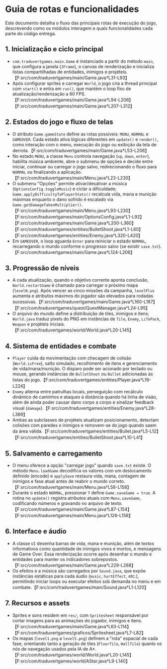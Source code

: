 # Guia de rotas e funcionalidades

Este documento detalha o fluxo das principais rotas de execução do jogo, descrevendo como os módulos interagem e quais funcionalidades cada parte do código entrega.

## 1. Inicialização e ciclo principal

- `com.traduvertgames.main.Game` é instanciado a partir do método `main`, que configura a janela (`JFrame`), o canvas de renderização e inicializa listas compartilhadas de entidades, inimigos e projéteis.【F:src/com/traduvertgames/main/Game.java†L31-L93】
- Após configurar sprites e carregar `World`, o jogo cria a thread principal com `start()` e entra em `run()`, que mantém o loop fixo de atualização/renderização a 60 FPS.【F:src/com/traduvertgames/main/Game.java†L94-L206】【F:src/com/traduvertgames/main/Game.java†L207-L312】

## 2. Estados do jogo e fluxo de telas

- O atributo `Game.gameState` define as rotas possíveis: `MENU`, `NORMAL` e `GAMEOVER`. Cada estado ativa lógicas diferentes em `update()` e `render()`, como interação com o menu, execução do jogo ou exibição da tela de derrota.【F:src/com/traduvertgames/main/Game.java†L53-L206】
- No estado `MENU`, a classe `Menu` controla navegação (`up`, `down`, `enter`), habilita música ambiente, abre o submenu de opções e decide entre iniciar, continuar ou carregar o jogo salvo, redirecionando o fluxo para `NORMAL` ou finalizando a aplicação.【F:src/com/traduvertgames/main/Menu.java†L23-L230】
- O submenu "Opções" permite ativar/desativar a música (`OptionsConfig.toggleMusic`) e ciclar a dificuldade; `Game.applyDifficultyToPlayerStats()` recalcula vida, mana e munição máximas enquanto o dano sofrido é escalado via `Game.getDamageTakenMultiplier()`.【F:src/com/traduvertgames/main/Menu.java†L93-L230】【F:src/com/traduvertgames/main/OptionsConfig.java†L1-L92】【F:src/com/traduvertgames/main/Game.java†L200-L360】【F:src/com/traduvertgames/entities/BulletShoot.java†L1-L60】【F:src/com/traduvertgames/entities/Enemy.java†L320-L420】
- Em `GAMEOVER`, o loop aguarda `Enter` para reiniciar o estado `NORMAL`, recarregando o mundo conforme o progresso salvo (se existir `save.txt`).【F:src/com/traduvertgames/main/Game.java†L124-L206】

## 3. Progressão de níveis

- A cada atualização, quando o objetivo corrente aponta conclusão, `World.restartGame` é chamado para carregar o próximo mapa (`levelN.png`). Após vencer as cinco missões da campanha, `levelPlus` aumenta e atributos máximos do jogador são elevados para rodadas sucessivas.【F:src/com/traduvertgames/main/Game.java†L160-L187】【F:src/com/traduvertgames/quest/QuestManager.java†L24-L95】
- O arquivo do mundo define a distribuição de tiles, inimigos e itens; `World.java` traduz pixels do PNG em instâncias de `Tile`, `Enemy`, `LifePack`, `Weapon` e projéteis iniciais.【F:src/com/traduvertgames/world/World.java†L20-L145】

## 4. Sistema de entidades e combate

- `Player` cuida da movimentação com checagem de colisão (`World.isFree`), salto simulado, recolhimento de itens e gerenciamento de vida/mana/munição. O disparo pode ser acionado por teclado ou mouse, gerando instâncias de `BulletShoot` ou `Bullet` adicionadas às listas do jogo.【F:src/com/traduvertgames/entities/Player.java†L19-L224】
- `Enemy` alterna entre patrulhas locais, perseguição com recálculo dinâmico de caminhos e ataques à distância quando há linha de visão, além de ainda poder causar dano corpo a corpo e sinalizar feedback visual (`damage`).【F:src/com/traduvertgames/entities/Enemy.java†L28-L369】
- Ambas as subclasses de projéteis atualizam posicionamento, detectam colisões com paredes e inimigos e removem-se do jogo quando saem da área válida.【F:src/com/traduvertgames/entities/Bullet.java†L5-L12】【F:src/com/traduvertgames/entities/BulletShoot.java†L10-L41】

## 5. Salvamento e carregamento

- O menu oferece a opção "carregar jogo" quando `save.txt` existe. O método `Menu.loadGame` decodifica os valores com um deslocamento definido (encode) e `applySave` restaura vida, mana, contagem de inimigos e fase atual antes de reabrir o mundo correto.【F:src/com/traduvertgames/main/Menu.java†L58-L158】
- Durante o estado `NORMAL`, pressionar `T` define `Game.saveGame = true`. A rotina no `update()` registra atributos atuais com `Menu.saveGame`, codificando números e gravando no arquivo de texto.【F:src/com/traduvertgames/main/Game.java†L87-L154】【F:src/com/traduvertgames/main/Menu.java†L126-L158】

## 6. Interface e áudio

- A classe `UI` desenha barras de vida, mana e munição, além de textos informativos como quantidade de inimigos vivos e mortos, e mensagens de Game Over. Essa renderização ocorre após desenhar o mundo e entidades para manter os indicadores sobrepostos.【F:src/com/traduvertgames/main/Game.java†L229-L288】
- Os efeitos e a música são carregados por `Sound.java`, que expõe instâncias estáticas para cada áudio (`music`, `hurtEffect`, etc.), permitindo iniciar loops ou executar efeitos sob demanda no menu e em combate.【F:src/com/traduvertgames/main/Sound.java†L1-L120】

## 7. Recursos e assets

- Sprites e sons residem em `res/`, com `Spritesheet` responsável por cortar imagens para as animações do jogador, inimigos e itens.【F:src/com/traduvertgames/main/Game.java†L63-L114】【F:src/com/traduvertgames/graficos/Spritesheet.java†L7-L82】
- Os mapas (`level1.png` a `level5.png`) definem a "rota" espacial de cada fase, orientando tanto a geração de tiles (`FloorTile`, `WallTile`) quanto os nós de navegação usados pela IA de A*.【F:src/com/traduvertgames/world/World.java†L20-L145】【F:src/com/traduvertgames/world/AStar.java†L9-L140】

